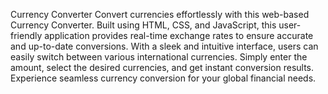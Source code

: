 Currency Converter
Convert currencies effortlessly with this web-based Currency Converter. Built using HTML, CSS, and JavaScript, this user-friendly application provides real-time exchange rates to ensure accurate and up-to-date conversions. With a sleek and intuitive interface, users can easily switch between various international currencies. Simply enter the amount, select the desired currencies, and get instant conversion results. Experience seamless currency conversion for your global financial needs.
